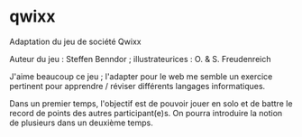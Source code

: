 # qwixx
Adaptation du jeu de société Qwixx

Auteur du jeu : Steffen Benndor ; illustrateurices : O. & S. Freudenreich

<p>J'aime beaucoup ce jeu ; l'adapter pour le web me semble un exercice pertinent pour apprendre / réviser différents langages informatiques.</p>

<p>Dans un premier temps, l'objectif est de pouvoir jouer en solo et de battre le record de points des autres participant(e)s. On pourra introduire la notion de plusieurs dans un deuxième temps.</p>


